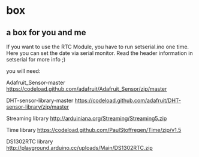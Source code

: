 # box
a box for you and me
-------------------
If you want to use the RTC Module, you have to run setserial.ino one time. Here you can set the date via serial monitor.
Read the header information in setserial for more info ;)

you will need:

Adafruit_Sensor-master https://codeload.github.com/adafruit/Adafruit_Sensor/zip/master

DHT-sensor-library-master https://codeload.github.com/adafruit/DHT-sensor-library/zip/master

Streaming library http://arduiniana.org/Streaming/Streaming5.zip

Time library https://codeload.github.com/PaulStoffregen/Time/zip/v1.5

DS1302RTC library http://playground.arduino.cc/uploads/Main/DS1302RTC.zip
